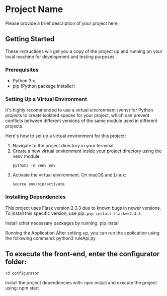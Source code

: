 # Project Name

Please provide a brief description of your project here.

## Getting Started

These instructions will get you a copy of the project up and running on your local machine for development and testing purposes.

### Prerequisites

- Python 3.x
- pip (Python package installer)

### Setting Up a Virtual Environment

It's highly recommended to use a virtual environment (venv) for Python projects to create isolated spaces for your project, which can prevent conflicts between different versions of the same module used in different projects.

Here's how to set up a virtual environment for this project:

1. Navigate to the project directory in your terminal.
2. Create a new virtual environment inside your project directory using the venv module:
   ```
   python3 -m venv env
   ```
3. Activate the virtual environment. On macOS and Linux:
    ```
   source env/bin/activate
   ```

### Installing Dependencies
This project uses Flask version 2.3.3 due to known bugs in newer versions. To install this specific version, use pip:
    ```pip install flask==2.3.3```

Install other necessary packages by running:
    pip install <package-name>

Running the Application
After setting up, you can run the application using the following command:
    python3 ruleApi.py


## To execute the front-end, enter the configurator folder:
    cd configurator

Install the project dependencies with:
    npm install
and execute the project using:
    npm start